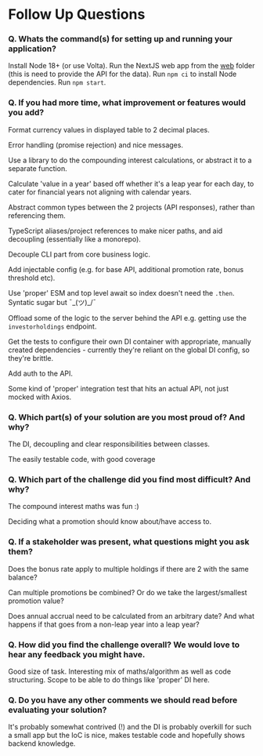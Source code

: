 # Follow Up Questions

### Q. Whats the command(s) for setting up and running your application?

Install Node 18+ (or use Volta). Run the NextJS web app from the [web](../web/) folder (this is need to provide the API for the data). Run `npm ci` to install Node dependencies. Run `npm start`.

### Q. If you had more time, what improvement or features would you add?

Format currency values in displayed table to 2 decimal places.

Error handling (promise rejection) and nice messages.

Use a library to do the compounding interest calculations, or abstract it to a separate function.

Calculate 'value in a year' based off whether it's a leap year for each day, to cater for financial years not aligning with calendar years.

Abstract common types between the 2 projects (API responses), rather than referencing them.

TypeScript aliases/project references to make nicer paths, and aid decoupling (essentially like a monorepo).

Decouple CLI part from core business logic.

Add injectable config (e.g. for base API, additional promotion rate, bonus threshold etc).

Use 'proper' ESM and top level await so index doesn't need the `.then`. Syntatic sugar but ¯\_(ツ)_/¯

Offload some of the logic to the server behind the API e.g. getting use the `investorholdings` endpoint.

Get the tests to configure their own DI container with appropriate, manually created dependencies - currently they're reliant on the global DI config, so they're brittle.

Add auth to the API.

Some kind of 'proper' integration test that hits an actual API, not just mocked with Axios.

### Q. Which part(s) of your solution are you most proud of? And why?

The DI, decoupling and clear responsibilities between classes.

The easily testable code, with good coverage

### Q. Which part of the challenge did you find most difficult? And why?

The compound interest maths was fun :)

Deciding what a promotion should know about/have access to.

### Q. If a stakeholder was present, what questions might you ask them?

Does the bonus rate apply to multiple holdings if there are 2 with the same balance?

Can multiple promotions be combined? Or do we take the largest/smallest promotion value?

Does annual accrual need to be calculated from an arbitrary date? And what happens if that goes from a non-leap year into a leap year?

### Q. How did you find the challenge overall? We would love to hear any feedback you might have.

Good size of task. Interesting mix of maths/algorithm as well as code structuring. Scope to be able to do things like 'proper' DI here.

### Q. Do you have any other comments we should read before evaluating your solution?

It's probably somewhat contrived (!) and the DI is probably overkill for such a small app but the IoC is nice, makes testable code and hopefully shows backend knowledge.